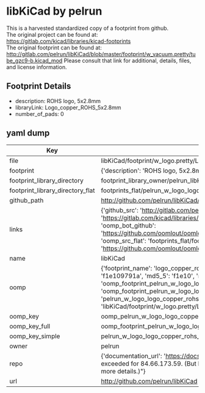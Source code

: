 # libKiCad by pelrun  
This is a harvested standardized copy of a footprint from github.  
The original project can be found at:  
https://gitlab.com/kicad/libraries/kicad-footprints  
The original footprint can be found at:
http://gitlab.com/pelrun/libKiCad/blob/master/footprint/w_vacuum.pretty/tube_gzc9-b.kicad_mod
Please consult that link for additional, details, files, and license information.  
## Footprint Details
* description: ROHS logo, 5x2.8mm  
* libraryLink: Logo_copper_ROHS_5x2.8mm  
* number_of_pads: 0  
## yaml dump  
| Key | Value |  
| --- | --- |  
| file | libKiCad/footprint/w_logo.pretty/Logo_copper_ROHS_5x2.8mm.kicad_mod |  
| footprint | {'description': 'ROHS logo, 5x2.8mm', 'libraryLink': 'Logo_copper_ROHS_5x2.8mm', 'number_of_pads': 0} |  
| footprint_library_directory | footprint_library_owner/pelrun_libKiCad |  
| footprint_library_directory_flat | footprints_flat/pelrun_w_logo_logo_copper_rohs_5x2_8mm/working |  
| github_path | http://github.com/pelrun/libKiCad/blob/master/footprint/w_logo.pretty/Logo_copper_ROHS_5x2.8mm.kicad_mod |  
| links | {'github_src': 'http://gitlab.com/pelrun/libKiCad/blob/master/footprint/w_vacuum.pretty/tube_gzc9-b.kicad_mod', 'github_src_repo': 'https://gitlab.com/kicad/libraries/kicad-footprints', 'oomp_bot': 'footprints/pelrun_w_logo_logo_copper_rohs_5x2_8mm/working', 'oomp_bot_github': 'https://github.com/oomlout/oomlout_oomp_footprint_bot/tree/main/footprints/pelrun_w_logo_logo_copper_rohs_5x2_8mm/working', 'oomp_src_flat': 'footprints_flat/footprints_flat/pelrun_w_logo_logo_copper_rohs_5x2_8mm/working', 'oomp_src_flat_github': 'https://github.com/oomlout/oomlout_oomp_footprint_src/tree/main/footprints_flat/pelrun_w_logo_logo_copper_rohs_5x2_8mm/working'} |  
| name | libKiCad |  
| oomp | {'footprint_name': 'logo_copper_rohs_5x2_8mm', 'library_name': 'w_logo', 'md5': 'f1e109791a10e0be781eda8adf9aa3fd', 'md5_10': 'f1e109791a', 'md5_5': 'f1e10', 'md5_6': 'f1e109', 'oomp_key': 'oomp_pelrun_w_logo_logo_copper_rohs_5x2_8mm', 'oomp_key_extra': 'oomp_footprint_pelrun_w_logo_logo_copper_rohs_5x2_8mm', 'oomp_key_full': 'oomp_footprint_pelrun_w_logo_logo_copper_rohs_5x2_8mm_f1e109', 'oomp_key_simple': 'pelrun_w_logo_logo_copper_rohs_5x2_8mm', 'original_filename': 'libKiCad/footprint/w_logo.pretty/Logo_copper_ROHS_5x2.8mm.kicad_mod', 'owner_name': 'pelrun'} |  
| oomp_key | oomp_pelrun_w_logo_logo_copper_rohs_5x2_8mm |  
| oomp_key_full | oomp_footprint_pelrun_w_logo_logo_copper_rohs_5x2_8mm |  
| oomp_key_simple | pelrun_w_logo_logo_copper_rohs_5x2_8mm |  
| owner | pelrun |  
| repo | {'documentation_url': 'https://docs.github.com/rest/overview/resources-in-the-rest-api#rate-limiting', 'message': "API rate limit exceeded for 84.66.173.59. (But here's the good news: Authenticated requests get a higher rate limit. Check out the documentation for more details.)"} |  
| url | http://github.com/pelrun/libKiCad |  

